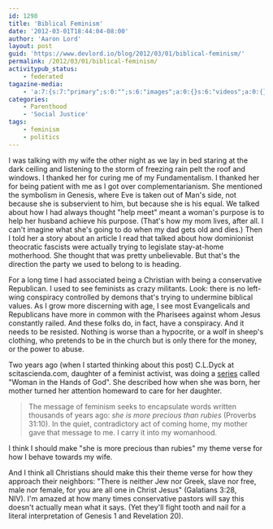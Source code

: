 ```yaml
---
id: 1298
title: 'Biblical Feminism'
date: '2012-03-01T18:44:04-08:00'
author: 'Aaron Lord'
layout: post
guid: 'https://www.devlord.io/blog/2012/03/01/biblical-feminism/'
permalink: /2012/03/01/biblical-feminism/
activitypub_status:
    - federated
tagazine-media:
    - 'a:7:{s:7:"primary";s:0:"";s:6:"images";a:0:{}s:6:"videos";a:0:{}s:11:"image_count";s:1:"0";s:6:"author";s:8:"28099389";s:7:"blog_id";s:8:"28571045";s:9:"mod_stamp";s:19:"2012-03-02 02:45:28";}'
categories:
    - Parenthood
    - 'Social Justice'
tags:
    - feminism
    - politics
---
```


I was talking with my wife the other night as we lay in bed staring at the dark ceiling and listening to the storm of freezing rain pelt the roof and windows. I thanked her for curing me of my Fundamentalism. I thanked her for being patient with me as I got over complementarianism. She mentioned the symbolism in Genesis, where Eve is taken out of Man's side, not because she is subservient to him, but because she is his equal. We talked about how I had always thought "help meet" meant a woman's purpose is to help her husband achieve his purpose. (That's how my mom lives, after all. I can't imagine what she's going to do when my dad gets old and dies.) Then I told her a story about an article I read that talked about how dominionist theocratic fascists were actually trying to legislate stay-at-home motherhood. She thought that was pretty unbelievable. But that's the direction the party we used to belong to is heading.

For a long time I had associated being a Christian with being a conservative Republican. I used to see feminists as crazy militants. Look: there is no left-wing conspiracy controlled by demons that's trying to undermine biblical values. As I grow more discerning with age, I see most Evangelicals and Republicans have more in common with the Pharisees against whom Jesus constantly railed. And these folks do, in fact, have a conspiracy. And it needs to be resisted. Nothing is worse than a hypocrite, or a wolf in sheep's clothing, who pretends to be in the church but is only there for the money, or the power to abuse.

Two years ago (when I started thinking about this post) C.L.Dyck at scitascienda.com, daughter of a feminist activist, was doing a <a href="http://scitascienda.com/2010/07/05/woman-in-the-hands-of-god/">series</a> called "Woman in the Hands of God". She described how when she was born, her mother turned her attention homeward to care for her daughter.
<blockquote>The message of feminism seeks to encapsulate words written thousands of years ago: <em>she is more precious than rubies</em> (Proverbs 31:10). In the quiet, contradictory act of coming home, my mother gave that message to me. I carry it into my womanhood.</blockquote>
I think I should make "she is more precious than rubies" my theme verse for how I behave towards my wife.

And I think all Christians should make this their theme verse for how they approach their neighbors: "There is neither Jew nor Greek, slave nor free, male nor female, for you are all one in Christ Jesus" (Galatians 3:28, NIV). I'm amazed at how many times conservative pastors will say this doesn't actually mean what it says. (Yet they'll fight tooth and nail for a literal interpretation of Genesis 1 and Revelation 20).